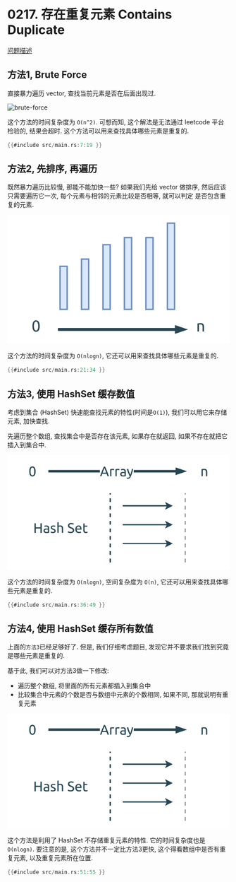 # 0217. 存在重复元素 Contains Duplicate

[问题描述](https://leetcode.com/problems/contains-duplicate)

## 方法1, Brute Force

直接暴力遍历 vector, 查找当前元素是否在后面出现过.

![brute-force](assets/brute-force.svg)

这个方法的时间复杂度为 `O(n^2)`. 可想而知, 这个解法是无法通过 leetcode 平台检验的, 结果会超时.
这个方法可以用来查找具体哪些元素是重复的.

```rust
{{#include src/main.rs:7:19 }}
```

## 方法2, 先排序, 再遍历

既然暴力遍历比较慢, 那能不能加快一些?
如果我们先给 vector 做排序, 然后应该只需要遍历它一次, 每个元素与相邻的元素比较是否相等, 就可以判定
是否包含重复的元素.

![sort-first](assets/sort-first.svg)

这个方法的时间复杂度为 `O(nlogn)`, 它还可以用来查找具体哪些元素是重复的.

```rust
{{#include src/main.rs:21:34 }}
```

## 方法3, 使用 HashSet 缓存数值

考虑到集合 (HashSet) 快速能查找元素的特性(时间是`O(1)`), 我们可以用它来存储元素, 加快查找.

先遍历整个数组, 查找集合中是否存在该元素, 如果存在就返回, 如果不存在就把它插入到集合中.

![hash-set](assets/hash-set.svg)

这个方法的时间复杂度为 `O(nlogn)`, 空间复杂度为 `O(n)`, 它还可以用来查找具体哪些元素是重复的.

```rust
{{#include src/main.rs:36:49 }}
```

## 方法4, 使用 HashSet 缓存所有数值

上面的`方法3`已经足够好了. 但是, 我们仔细考虑题目, 发现它并不要求我们找到究竟是哪些元素是重复的.

基于此, 我们可以对方法3做一下修改:

- 遍历整个数组, 将里面的所有元素都插入到集合中
- 比较集合中元素的个数是否与数组中元素的个数相同, 如果不同, 那就说明有重复元素

![hash-set](assets/hash-set.svg)

这个方法是利用了 HashSet 不存储重复元素的特性. 它的时间复杂度也是 `O(nlogn)`.
要注意的是, 这个方法并不一定比方法3更快, 这个得看数组中是否有重复元素, 以及重复元素所在位置.

```rust
{{#include src/main.rs:51:55 }}
```
